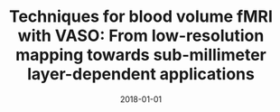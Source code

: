 ---
title: "Techniques for blood volume fMRI with VASO: From low-resolution mapping towards sub-millimeter layer-dependent applications"
date: 2018-01-01
authors_string: Laurentius Huber, Dimo Ivanov, Daniel Handwerker, Sean Marrett, Maria Guidi, Maria Guidi, Peter Bandettini, Benedikt Poser
authors:
   - Laurentius Huber
   - Dimo Ivanov
   - Daniel Handwerker
   - Sean Marrett
   - Maria Guidi
   - Maria Guidi
   - Peter Bandettini
   - Benedikt Poser
author_ids:
   - laurentius_huber
   - daniel_handwerker
   - peter_bandettini
journal: 'NeuroImage'
volume: 164
issue: 
pages: 131-143
book_title: ''
publisher: ''
abstract: ""
project_id: layer_fmri
paper_url: http://linkinghub.elsevier.com/retrieve/pii/S1053811916306589http://api.elsevier.com/content/article/PII:S1053811916306589?httpAccept=text/xmlhttp://api.elsevier.com/content/article/PII:S1053811916306589?httpAccept=text/plain
doi: 10.1016/j.neuroimage.2016.11.039
data_loc: ''
code_loc: ''
file: '/assets/publications//assets/publications/'
file_name: '/assets/publications/'
type: journal_article
pub_str: ' (2018) NeuroImage 164: 131-143'
layout: publication 
---